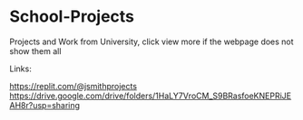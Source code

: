 # School-Projects
Projects and Work from University, click view more if the webpage does not show them all

Links: 

https://replit.com/@jsmithprojects
https://drive.google.com/drive/folders/1HaLY7VroCM_S9BRasfoeKNEPRiJEAH8r?usp=sharing
